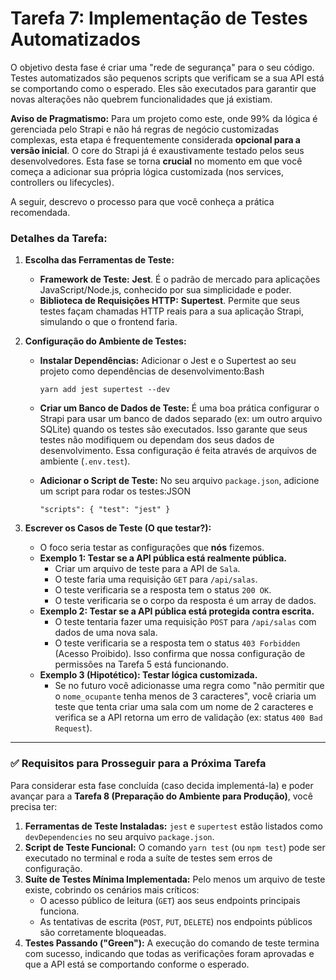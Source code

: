 # Tarefa 7: Implementação de Testes Automatizados

O objetivo desta fase é criar uma "rede de segurança" para o seu código. Testes automatizados são pequenos scripts que verificam se a sua API está se comportando como o esperado. Eles são executados para garantir que novas alterações não quebrem funcionalidades que já existiam.

**Aviso de Pragmatismo:** Para um projeto como este, onde 99% da lógica é gerenciada pelo Strapi e não há regras de negócio customizadas complexas, esta etapa é frequentemente considerada **opcional para a versão inicial**. O core do Strapi já é exaustivamente testado pelos seus desenvolvedores. Esta fase se torna **crucial** no momento em que você começa a adicionar sua própria lógica customizada (nos services, controllers ou lifecycles).

A seguir, descrevo o processo para que você conheça a prática recomendada.

### **Detalhes da Tarefa:**

1. **Escolha das Ferramentas de Teste:**
    - **Framework de Teste:** **Jest**. É o padrão de mercado para aplicações JavaScript/Node.js, conhecido por sua simplicidade e poder.
    - **Biblioteca de Requisições HTTP:** **Supertest**. Permite que seus testes façam chamadas HTTP reais para a sua aplicação Strapi, simulando o que o frontend faria.
2. **Configuração do Ambiente de Testes:**
    - **Instalar Dependências:** Adicionar o Jest e o Supertest ao seu projeto como dependências de desenvolvimento:Bash
        
        `yarn add jest supertest --dev`
        
    - **Criar um Banco de Dados de Teste:** É uma boa prática configurar o Strapi para usar um banco de dados separado (ex: um outro arquivo SQLite) quando os testes são executados. Isso garante que seus testes não modifiquem ou dependam dos seus dados de desenvolvimento. Essa configuração é feita através de arquivos de ambiente (`.env.test`).
    - **Adicionar o Script de Teste:** No seu arquivo `package.json`, adicione um script para rodar os testes:JSON
        
        `"scripts": {
          "test": "jest"
        }`
        
3. **Escrever os Casos de Teste (O que testar?):**
    - O foco seria testar as configurações que **nós** fizemos.
    - **Exemplo 1: Testar se a API pública está realmente pública.**
        - Criar um arquivo de teste para a API de `Sala`.
        - O teste faria uma requisição `GET` para `/api/salas`.
        - O teste verificaria se a resposta tem o status `200 OK`.
        - O teste verificaria se o corpo da resposta é um array de dados.
    - **Exemplo 2: Testar se a API pública está protegida contra escrita.**
        - O teste tentaria fazer uma requisição `POST` para `/api/salas` com dados de uma nova sala.
        - O teste verificaria se a resposta tem o status `403 Forbidden` (Acesso Proibido). Isso confirma que nossa configuração de permissões na Tarefa 5 está funcionando.
    - **Exemplo 3 (Hipotético): Testar lógica customizada.**
        - Se no futuro você adicionasse uma regra como "não permitir que o `nome_ocupante` tenha menos de 3 caracteres", você criaria um teste que tenta criar uma sala com um nome de 2 caracteres e verifica se a API retorna um erro de validação (ex: status `400 Bad Request`).

---

### ✅ Requisitos para Prosseguir para a Próxima Tarefa

Para considerar esta fase concluída (caso decida implementá-la) e poder avançar para a **Tarefa 8 (Preparação do Ambiente para Produção)**, você precisa ter:

1. **Ferramentas de Teste Instaladas:** `jest` e `supertest` estão listados como `devDependencies` no seu arquivo `package.json`.
2. **Script de Teste Funcional:** O comando `yarn test` (ou `npm test`) pode ser executado no terminal e roda a suíte de testes sem erros de configuração.
3. **Suíte de Testes Mínima Implementada:** Pelo menos um arquivo de teste existe, cobrindo os cenários mais críticos:
    - O acesso público de leitura (`GET`) aos seus endpoints principais funciona.
    - As tentativas de escrita (`POST`, `PUT`, `DELETE`) nos endpoints públicos são corretamente bloqueadas.
4. **Testes Passando ("Green"):** A execução do comando de teste termina com sucesso, indicando que todas as verificações foram aprovadas e que a API está se comportando conforme o esperado.